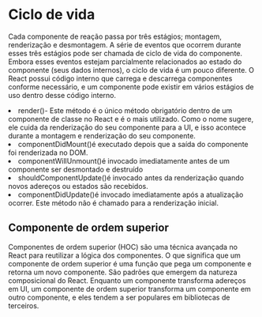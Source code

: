 <h1> Ciclo de vida </h1>

<p>
Cada componente de reação passa por três estágios; montagem, renderização e desmontagem. A série de eventos que ocorrem durante esses três estágios pode ser chamada de ciclo de vida do componente. Embora esses eventos estejam parcialmente relacionados ao estado do componente (seus dados internos), o ciclo de vida é um pouco diferente. O React possui código interno que carrega e descarrega componentes conforme necessário, e um componente pode existir em vários estágios de uso dentro desse código interno.</p>

<li>
render()- Este método é o único método obrigatório dentro de um componente de classe no React e é o mais utilizado. Como o nome sugere, ele cuida da renderização do seu componente para a UI, e isso acontece durante a montagem e renderização do seu componente.

<li>componentDidMount()é executado depois que a saída do componente foi renderizada no DOM.
<li>componentWillUnmount()é invocado imediatamente antes de um componente ser desmontado e destruído
<li>
shouldComponentUpdate()é invocado antes da renderização quando novos adereços ou estados são recebidos.
<li>componentDidUpdate()é invocado imediatamente após a atualização ocorrer. Este método não é chamado para a renderização inicial.

<h2>Componente de ordem superior</h2>

<p>
Componentes de ordem superior (HOC) são uma técnica avançada no React para reutilizar a lógica dos componentes. O que significa que um componente de ordem superior é uma função que pega um componente e retorna um novo componente. São padrões que emergem da natureza composicional do React. Enquanto um componente transforma adereços em UI, um componente de ordem superior transforma um componente em outro componente, e eles tendem a ser populares em bibliotecas de terceiros.</p>
